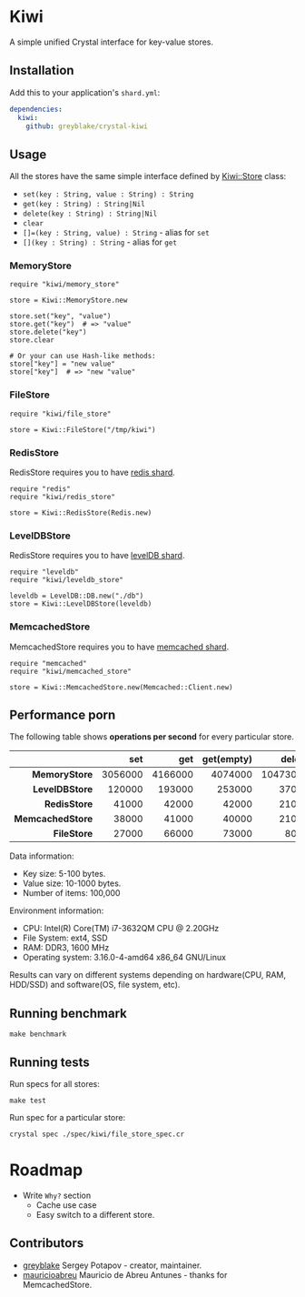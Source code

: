 # Kiwi

A simple unified Crystal interface for key-value stores.

## Installation

Add this to your application's `shard.yml`:

```yaml
dependencies:
  kiwi:
    github: greyblake/crystal-kiwi
```

## Usage

All the stores have the same simple interface defined by [Kiwi::Store](https://github.com/greyblake/crystal-kiwi/blob/master/src/kiwi/store.cr) class:
* `set(key : String, value : String) : String`
* `get(key : String) : String|Nil`
* `delete(key : String) : String|Nil`
* `clear`
* `[]=(key : String, value) : String` - alias for `set`
* `[](key : String) : String` - alias for `get`

### MemoryStore

```crystal
require "kiwi/memory_store"

store = Kiwi::MemoryStore.new

store.set("key", "value")
store.get("key")  # => "value"
store.delete("key")
store.clear

# Or your can use Hash-like methods:
store["key"] = "new value"
store["key"]  # => "new "value"
```

### FileStore

```crystal
require "kiwi/file_store"

store = Kiwi::FileStore("/tmp/kiwi")
```

### RedisStore

RedisStore requires you to have [redis shard](https://github.com/stefanwille/crystal-redis).

```crystal
require "redis"
require "kiwi/redis_store"

store = Kiwi::RedisStore(Redis.new)
```

### LevelDBStore

RedisStore requires you to have [levelDB shard](https://github.com/greyblake/crystal-leveldb).

```crystal
require "leveldb"
require "kiwi/leveldb_store"

leveldb = LevelDB::DB.new("./db")
store = Kiwi::LevelDBStore(leveldb)
```

### MemcachedStore

MemcachedStore requires you to have [memcached shard](https://github.com/comandeo/crystal-memcached).

```crystal
require "memcached"
require "kiwi/memcached_store"

store = Kiwi::MemcachedStore.new(Memcached::Client.new)
```

## Performance porn

The following table shows **operations per second** for every particular store.

|                    | set     | get     | get(empty) | delete   |
| ------------------:| -------:| -------:| ----------:| --------:|
| **MemoryStore**    | 3056000 | 4166000 |    4074000 | 10473000 |
| **LevelDBStore**   |  120000 |  193000 |     253000 |    37000 |
| **RedisStore**     |   41000 |   42000 |      42000 |    21000 |
| **MemcachedStore** |   38000 |   41000 |      40000 |    21000 |
| **FileStore**      |   27000 |   66000 |      73000 |     8000 |

Data information:
* Key size: 5-100 bytes.
* Value size: 10-1000 bytes.
* Number of items: 100,000


Environment information:
* CPU: Intel(R) Core(TM) i7-3632QM CPU @ 2.20GHz
* File System: ext4, SSD
* RAM: DDR3, 1600 MHz
* Operating system: 3.16.0-4-amd64 x86_64 GNU/Linux

Results can vary on different systems depending on hardware(CPU, RAM, HDD/SSD) and software(OS, file system, etc).

## Running benchmark

```
make benchmark
```

## Running tests

Run specs for all stores:
```
make test
```

Run spec for a particular store:

```
crystal spec ./spec/kiwi/file_store_spec.cr
```

# Roadmap

* Write `Why?` section
  * Cache use case
  * Easy switch to a different store.

## Contributors

- [greyblake](https://github.com/greyblake) Sergey Potapov - creator, maintainer.
- [mauricioabreu](https://github.com/mauricioabreu) Mauricio de Abreu Antunes - thanks for MemcachedStore.
